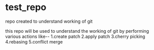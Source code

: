 # test_repo
repo created to understand working of git

this repo will be used to understand the working of git by performing various actions like--
1.create patch
2.apply patch
3.cherry picking
4.rebasing
5.conflict merge
